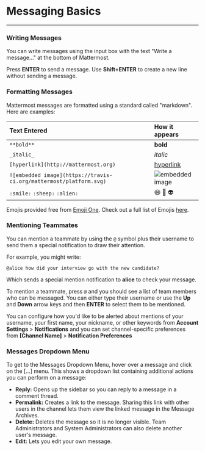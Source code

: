 # Messaging Basics 
___


### Writing Messages

You can write messages using the input box with the text "Write a message..." at the bottom of Mattermost.

Press **ENTER** to send a message. Use **Shift+ENTER** to create a new line without sending a message.

### Formatting Messages

Mattermost messages are formatted using a standard called "markdown". Here are examples:

| Text Entered | How it appears |
|:---------------|:---------------|
|`**bold**`| **bold** |
| `_italic_`|_italic_|
|`[hyperlink](http://mattermost.org)`|[hyperlink](http://mattermost.org)|
|`![embedded image](https://travis-ci.org/mattermost/platform.svg)`|![embedded image](https://travis-ci.org/mattermost/platform.svg)|
|`:smile:` `:sheep:` `:alien:`|:smile: :sheep: :alien:|

Emojis provided free from [Emoji One](http://emojione.com/). Check out a full list of Emojis [here](http://emoji.codes/).


### Mentioning Teammates

You can mention a teammate by using the `@` symbol plus their username to send them a special notification to draw their attention.

For example, you might write:

```
@alice how did your interview go with the new candidate?
```

Which sends a special mention notification to **alice** to check your message.

To mention a teammate, press `@` and you should see a list of team members who can be messaged. You can either type their username or use the **Up** and **Down** arrow keys and then **ENTER** to select them to be mentioned.

You can configure how you'd like to be alerted about mentions of your username, your first name, your nickname, or other keywords from **Account Settings** > **Notifications** and you can set channel-specific preferences from **[Channel Name]** > **Notification Preferences**

### Messages Dropdown Menu

To get to the Messages Dropdown Menu, hover over a message and click on the [...] menu. This shows a dropdown list containing additional actions you can perform on a message:

- **Reply:** Opens up the sidebar so you can reply to a message in a comment thread.
- **Permalink:** Creates a link to the message. Sharing this link with other users in the channel lets them view the linked message in the Message Archives.
- **Delete:** Deletes the message so it is no longer visible. Team Administrators and System Administrators can also delete another user's message.
- **Edit:** Lets you edit your own message.
